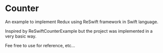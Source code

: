 # Counter
An example to implement Redux using ReSwift framework in Swift language.

Inspired by ReSwiftCounterExample but the project was implemented in a very basic way.

Fee free to use for reference, etc...

